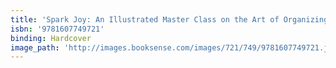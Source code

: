 ```yaml
---
title: 'Spark Joy: An Illustrated Master Class on the Art of Organizing and Tidying Up'
isbn: '9781607749721'
binding: Hardcover
image_path: 'http://images.booksense.com/images/721/749/9781607749721.jpg'
---
```


